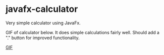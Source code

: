 # javafx-calculator

Very simple calculator using JavaFx.

GIF of calculator below.
It does simple calculations fairly well. Should add a "." button for improved functionality.

<div class="tenor-gif-embed" data-postid="24977167" data-share-method="host" data-width="100%" data-aspect-ratio="0.6646586345381527"><a href="https://tenor.com/view/gif-24977167">GIF</a> </div><script type="text/javascript" async src="https://tenor.com/embed.js"></script>
